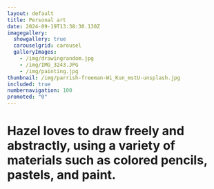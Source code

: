 ```yaml
---
layout: default
title: Personal art
date: 2024-09-19T13:38:30.130Z
imagegallery:
  showgallery: true
  carouselgrid: carousel
  galleryImages:
    - /img/drawingrandom.jpg
    - /img/IMG_3243.JPG
    - /img/painting.jpg
thumbnail: /img/parrish-freeman-Wi_Kun_mstU-unsplash.jpg
included: true
numbernavigation: 100
promoted: "0"
---
```

# Hazel loves to draw freely and abstractly, using a variety of materials such as colored pencils, pastels, and paint.